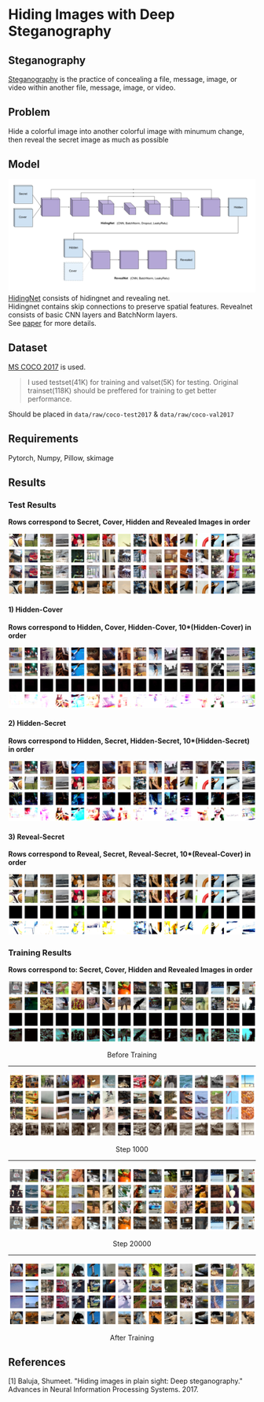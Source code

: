 Hiding Images with Deep Steganography
=====================================

Steganography
-------------
[Steganography](https://en.wikipedia.org/wiki/Steganography) is the practice of concealing a file, message, image, or video within another file, message, image, or video.

Problem
-------
Hide a colorful image into another colorful image with minumum change, then reveal the secret image as much as possible

Model
-----
![Model Archtecture](reports/figures/model_diag.png)
[HidingNet](HidingNet.py) consists of hidingnet and revealing net.  
Hidingnet contains skip connections to preserve spatial features.
Revealnet consists of basic CNN layers and BatchNorm layers.  
See [paper](reports/CMPE_58V_Project_Final_Report.pdf) for more details.

Dataset
-------
[MS COCO 2017](https://cocodataset.org/#download) is used.  
> I used testset(41K) for training and valset(5K) for testing.
> Original trainset(118K) should be preffered for training to get better performance. 

Should be placed in `data/raw/coco-test2017` & `data/raw/coco-val2017`  

Requirements
------------
Pytorch, Numpy, Pillow, skimage

Results
-------

### Test Results
**Rows correspond to Secret, Cover, Hidden and Revealed Images in order**

![step0](reports/figures/testdata.png)

#### 1) Hidden-Cover

**Rows correspond to Hidden, Cover, Hidden-Cover, 10\*(Hidden-Cover) in order**

![hidden_cover](reports/figures/hidden_cover.png)

#### 2) Hidden-Secret
**Rows correspond to Hidden, Secret, Hidden-Secret, 10\*(Hidden-Secret) in order**

![hidden_cover](reports/figures/hidden_hide.png)

#### 3) Reveal-Secret
**Rows correspond to Reveal, Secret, Reveal-Secret, 10\*(Reveal-Cover) in order**

![hidden_cover](reports/figures/reveal_secret.png)

### Training Results

**Rows correspond to: Secret, Cover, Hidden and Revealed Images in order**

![Untrained](reports/figures/step0.png)  
<p align="center">
  Before Training
</p>  

---   

![step0](reports/figures/step1000.png)  
<p align="center">
  Step 1000
</p>  


---   

![step0](reports/figures/step20000.png)  
<p align="center">
  Step 20000
</p>

---   

![step0](reports/figures/step30000.png)  
<p align="center">
  After Training
</p>  



References
----------
[1] Baluja, Shumeet. "Hiding images in plain sight: Deep steganography." Advances in Neural Information Processing Systems. 2017.



